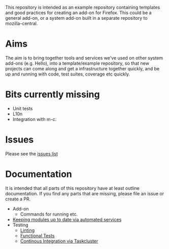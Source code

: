 This repository is intended as an example repository containing templates and good practices for creating an add-on for Firefox. This could be a general add-on, or a system add-on built in a separate repository to mozilla-central.

# Aims

The aim is to bring together tools and services we've used on other system add-ons
(e.g. Hello), into a template/example repository, so that new projects can come
along and get a infrastructure together quickly, and be up and running with code,
test suites, coverage etc quickly.

# Bits currently missing

* Unit tests
* L10n
* Integration with m-c.

# Issues

Please see the [issues list](https://github.com/mozilla/example-addon-repo/issues)

# Documentation

It is intended that all parts of this repository have at least outline
documentation. If you find any parts that are missing, please file an issue or
create a PR.

* Add-on
  * Commands for running etc.
* [Keeping modules up to date via automated services](docs/ModulesUpdating.md)
* Testing
  * [Linting](docs/Linting.md)
  * [Functional Tests](docs/Functional.md)
  * [Continous Integration via Taskcluster](docs/Taskcluster.md)

